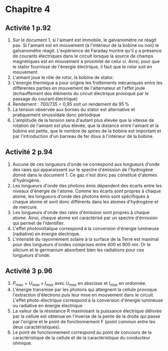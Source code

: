 
# Chapitre 4

## Activité 1 p.92

1. Sur le document 1, si l'aimant est immobile, le galvanomètre ne réagit pas. Si l'aimant est en mouvement (à l'intérieur de la bobine ou non) le galvanomètre réagit. L'expérience de Faraday montre qu'il y a présence de courants électriques dans le circuit lorsque la source de champs magnétiques est en mouvement à proximité de celui ci. Ainsi, pour que le stator fournisse de l'énergie électrique, il faut que le rotor soit en mouvement.
2. L'aimant joue le rôle de rotor, la bobine de stator. 
3. L'énergie thermique a pour origine les frottements mécaniques entre les différentes parties en mouvement de l'alternateur et l'effet joule (échauffement des éléments du circuit électrique provoqué par le passage du courant électrique)
4. Rendement : 700/735 = 0,95 soit un rendement de 95 %
5. La tension observée aux bornes du stator est alternative et pratiquement sinusoïdale donc périodique
6. L'amplitude de la tension sera d'autant plus élevée que la vitesse de rotation de l'aimant est plus élevée, que la distance entre l'aimant et la bobine est petite, que le nombre de spires de la bobine est important et par l'introduction d'un barreau de fer doux à l'intérieur de la bobine. 

## Activité 2 p.94

1. Aucune de ces longueurs d'onde ne correspond aux longueurs d'onde des raies qui apparaissent sur le spectre d'émission de l'hydrogène donné dans le document 1. Ce gaz n'est donc pas constitué d'atomes d'hydrogène. 
2. Les longueurs d'onde des photons émis dépendent des écarts entre les niveaux d'énergie de l'atome. Comme les écarts 
sont propres à chaque atome, les longueurs d'onde des photons émis sont spécifiques à chaque atome et sont donc différents dans les atomes d'hydrogène et de mercure.
3. Les longueurs d'onde des raies d'émission sont propres à chaque atome. Ainsi, chaque atome est caractérisé par un spectre d'émission qui permet de l'identifier. 
4. L'effet photovoltaïque correspond à la conversion d'énergie lumineuse (radiative) en énergie électrique. 
5. L'intensité du rayonnement solaire à la surface de la Terre est maximal pour des longueurs d'ondes comprises entre 400 et 900 nm. Or le silicium et le germanium absorbent bien les radiations pour ces longueurs d'onde.

## Activité 3 p.96

3. $P_{max} = U_{max} \times I_{max}$ avec $U_{max}$ en abscisse et $I_{max}$ en ordonnée. 
4. L'énergie transmise par les photons qui atteignent la cellule provoque l'extraction d'électrons puis leur mise en mouvement dans le circuit. L'effet photo-électrique correspond à la conversion d'énergie lumineuse ou radiative en énergie électrique
5. La valeur de la résistance R maximisant la puissance électrique délivrée par la cellule est obtenue en l'inverse de la pente de la droite qui passe par l'origine et le point de fonctionnement F (point commun entre les deux caractéristiques).
6. Le point de fonctionnement correspond au point de concours de la caractéristique de la cellule et de la caractéristique du conducteur ohmique.



<!--stackedit_data:
eyJoaXN0b3J5IjpbMTk4MDM0NjY2NywxMDc5NzM5NDY2LC0xNj
c0MDE5NTI3LDgyNjU5Njg5OSwzNzkzMjk5NzYsODg0MDIwMjk4
LC0xNjEwMDUwMTY4LDIyNjQ3ODE1Ml19
-->